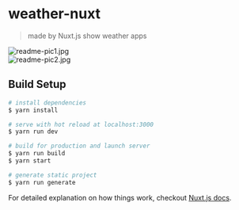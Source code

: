 # weather-nuxt

> made by Nuxt.js
> show weather apps

![readme-pic1.jpg](https://github.com/okfoxy/weather-nuxt/blob/master/assets/readmepic/readme-pic1.jpg?raw=true "readme-pic1.jpg")<br>
![readme-pic2.jpg](https://github.com/okfoxy/weather-nuxt/blob/master/assets/readmepic/readme-pic2.jpg?raw=true "readme-pic2.jpg")<br>

## Build Setup

```bash
# install dependencies
$ yarn install

# serve with hot reload at localhost:3000
$ yarn run dev

# build for production and launch server
$ yarn run build
$ yarn start

# generate static project
$ yarn run generate
```

For detailed explanation on how things work, checkout [Nuxt.js docs](https://nuxtjs.org).
